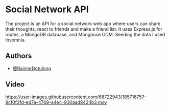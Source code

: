 # Social Network API

The project is an API for a social network web app where users can share their thoughts, react to friends and make a friend list. It uses Express.js for routes, a MongoDB database, and Mongoose ODM. Seeding the data I used Insomnia.


## Authors

- [@RainierDotulong](https://www.github.com/https://github.com/RainierDotulong)

## Video


https://user-images.githubusercontent.com/68722943/185716757-9cf0f3fd-ed7a-4769-a4e4-930aad8424b3.mov

